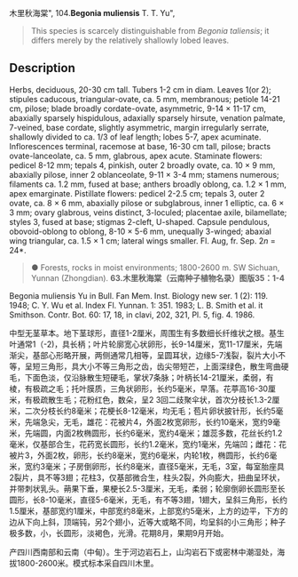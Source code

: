木里秋海棠",
104.**Begonia muliensis** T. T. Yu",

> This species is scarcely distinguishable from *Begonia taliensis*; it differs merely by the relatively shallowly lobed leaves.

## Description
Herbs, deciduous, 20-30 cm tall. Tubers 1-2 cm in diam. Leaves 1(or 2); stipules caducous, triangular-ovate, ca. 5 mm, membranous; petiole 14-21 cm, pilose; blade broadly cordate-ovate, asymmetric, 9-14 × 11-17 cm, abaxially sparsely hispidulous, adaxially sparsely hirsute, venation palmate, 7-veined, base cordate, slightly asymmetric, margin irregularly serrate, shallowly divided to ca. 1/3 of leaf length; lobes 5-7, apex acuminate. Inflorescences terminal, racemose at base, 16-30 cm tall, pilose; bracts ovate-lanceolate, ca. 5 mm, glabrous, apex acute. Staminate flowers: pedicel 8-12 mm; tepals 4, pinkish, outer 2 broadly ovate, ca. 10 × 9 mm, abaxially pilose, inner 2 oblanceolate, 9-11 × 3-4 mm; stamens numerous; filaments ca. 1.2 mm, fused at base; anthers broadly oblong, ca. 1.2 × 1 mm, apex emarginate. Pistillate flowers: pedicel 2-2.5 cm; tepals 3, outer 2 ovate, ca. 8 × 6 mm, abaxially pilose or subglabrous, inner 1 elliptic, ca. 6 × 3 mm; ovary glabrous, veins distinct, 3-loculed; placentae axile, bilamellate; styles 3, fused at base; stigmas 2-cleft, U-shaped. Capsule pendulous, obovoid-oblong to oblong, 8-10 × 5-6 mm, unequally 3-winged; abaxial wing triangular, ca. 1.5 × 1 cm; lateral wings smaller. Fl. Aug, fr. Sep. 2*n* = 24*.

> ● Forests, rocks in moist environments; 1800-2600 m. SW Sichuan, Yunnan (Zhongdian).
**63.木里秋海棠（云南种子植物名录）图版35：1-4**

Begonia muliensis Yu in Bull. Fan Mem. Inst. Biology new ser. 1 (2): 119. 1948; C. Y. Wu et al. Index Fl. Yunnan. 1: 351. 1983; L. B. Smith et al. it Smithson. Contr. Bot. 60: 17, 18, in clavi, 202, 321, Pl. 5, fig. 4. 1986.

中型无茎草本。地下茎球形，直径1-2厘米，周围生有多数细长纤维状之根。基生叶通常1（-2)，具长柄；叶片轮廓宽心状卵形，长9-14厘米，宽11-17厘米，先端渐尖，基部心形略开展，两侧通常几相等，呈圆耳状，边缘5-7浅裂，裂片大小不等，呈短三角形，具大小不等三角形之齿，齿尖带短芒，上面深绿色，散生弯曲硬毛，下面色淡，仅沿脉散生短硬毛，掌状7条脉；叶柄长14-21厘米，柔弱，有棱，有极疏之毛；托叶膜质，三角状卵形，长约5毫米，早落。花葶高16-30厘米，有极疏散生毛；花粉红色，数朵，呈2 3回二歧聚伞状，首次分枝长1.3-2厘米，二次分枝长约8毫米；花梗长8-12毫米，均无毛；苞片卵状披针形，长约5毫米，先端急尖，无毛，雄花：花被片4，外面2枚宽卵形，长约10毫米，宽约9毫米，先端圆，内面2枚椭圆形，长约6毫米，宽约4毫米；雄蕊多数，花丝长约1.2毫米，仅基部合生，花药宽长圆形，长约1.2毫米，宽约1毫米，先端凹；雌花：花被片3，外面2枚，卵形，长约8毫米，宽约6毫米，内轮1枚，椭圆形，长约6毫米，宽约3毫米；子房倒卵形，长约8毫米，直径5毫米，无毛，3室，每室胎座具2裂片，具不等3翅；花柱3，仅基部微合生，柱头2裂，外向膨大，扭曲呈环状，并带刺状乳头。蒴果下垂，果梗长2.5-3厘米，无毛，柔弱；轮廓倒卵长圆形至长圆形，长8-10毫米，直径5-6毫米，无毛，有不等3翅，1翅大，呈斜三角形，长约1.5厘米，基部宽约1厘米，中部宽约8毫米，上部宽约5毫米，上方的边平，下方的边从下向上斜，顶端钝，另2个翅小，近等大或略不同，均呈斜的小三角形；种子极多数，小，长圆形，淡褐色，光滑。花期8月，果期9月开始。

产四川西南部和云南（中甸）。生于河边岩石上，山沟岩石下或密林中潮湿处，海拔1800-2600米。模式标本采自四川木里。
